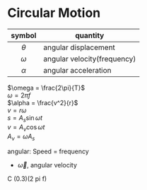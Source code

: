 # Circular Motion
 symbol|quantity
 :-:|-
 $\theta$| angular displacement
 $\omega$| angular velocity(frequency)
 $\alpha$| angular acceleration

$\omega = \frac{2\pi}{T}$ <br>
$\omega = 2\pi f$ <br>
$\alpha = \frac{v^2}{r}$ <br>
$v = r\omega$ <br>
$s = A_s\sin{\omega t}$ <br>
$v = A_v\cos{\omega t}$ <br>
$A_v = \omega A_{s}$ <br>

angular: Speed = frequency

- $\vec{\omega}$, angular velocity



C (0.3)(2 pi f)
